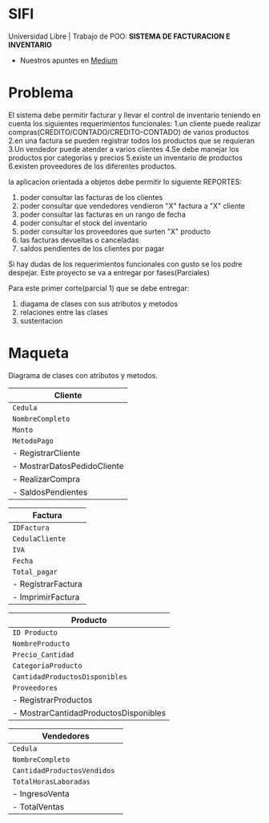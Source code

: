 # SIFI
Universidad Libre | Trabajo de POO: **SISTEMA DE FACTURACION E INVENTARIO**
- Nuestros apuntes en [Medium](https://www.google.com)


# Problema
El sistema debe permitir facturar y llevar el control de inventario teniendo en cuenta los siguientes requerimientos funcionales:
1.un cliente puede realizar compras(CREDITO/CONTADO/CREDITO-CONTADO) de varios productos
2.en una factura se pueden registrar todos los productos que se requieran
3.Un vendedor puede atender a varios clientes
4.Se debe manejar los productos por categorias y precios
5.existe un inventario de productos
6.existen proveedores de los diferentes productos.

la aplicacion orientada a objetos debe permitir lo siguiente REPORTES:
1. poder consultar las facturas de los clientes
2. poder consultar que vendedores vendieron "X" factura a "X" cliente
3. poder consultar las facturas en un rango de fecha
4. poder consultar el stock del inventario
5. poder consultar los proveedores que surten "X" producto
6. las facturas devueltas o canceladas
7. saldos pendientes de los clientes por pagar

Si hay dudas de los requerimientos funcionales con gusto se los podre despejar. 
Este proyecto se va a entregar por fases(Parciales)

Para este primer corte(parcial 1) que se debe entregar:
1. diagama de clases con sus atributos y metodos
2. relaciones entre las clases
3. sustentacion


# Maqueta
Diagrama de clases con atributos y metodos.

| Cliente |                           
| ------------- |                      
| `Cedula` |                          
| `NombreCompleto` |                 
| `Monto` |                            
| `MetodoPago` |                                                        
| - RegistrarCliente |                
| - MostrarDatosPedidoCliente |       
| - RealizarCompra | 
| - SaldosPendientes |  

| Factura |
| ------------- |
| `IDFactura` | 
| `CedulaCliente` | 
| `IVA` |
| `Fecha` |
| `Total_pagar` |
| - RegistrarFactura |
| - ImprimirFactura |

| Producto |
| ------------- |
| `ID Producto ` | 
| `NombreProducto ` | 
| `Precio_Cantidad ` | 
| `CategoríaProducto ` |
| `CantidadProductosDisponibles ` |
| `Proveedores  ` |
| - RegistrarProductos |
| - MostrarCantidadProductosDisponibles |


| Vendedores |
| ------------- |
| `Cedula ` |
| `NombreCompleto ` | 
| `CantidadProductosVendidos ` |
| `TotalHorasLaboradas  ` |
| - IngresoVenta  |
| - TotalVentas |
